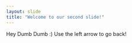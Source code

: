 ```yaml
---
layout: slide
title: "Welcome to our second slide!"
---
```

Hey Dumb Dumb :)
Use the left arrow to go back!
